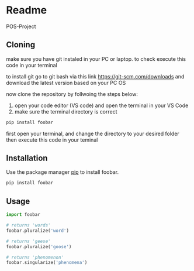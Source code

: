 # Readme

POS-Project
## Cloning 
make sure you have git instaled in your PC or laptop. to check execute this code in your terminal

to install git go to git bash via this link https://git-scm.com/downloads and download the latest version based on your PC OS

now clone the repository by follwoing the steps below:
1. open your code editor (VS code) and open the terminal in your VS Code 
2. make sure the terminal directory is correct
```bash
pip install foobar
```
first open your terminal, and change the directory to your desired folder then execute this code in your teminal
## Installation

Use the package manager [pip](https://pip.pypa.io/en/stable/) to install foobar.

```bash
pip install foobar
```

## Usage

```python
import foobar

# returns 'words'
foobar.pluralize('word')

# returns 'geese'
foobar.pluralize('goose')

# returns 'phenomenon'
foobar.singularize('phenomena')
```
